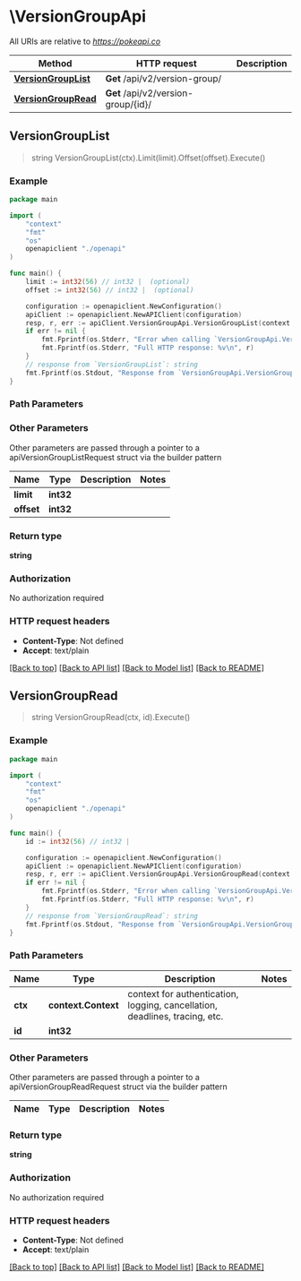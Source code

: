 # \VersionGroupApi

All URIs are relative to *https://pokeapi.co*

Method | HTTP request | Description
------------- | ------------- | -------------
[**VersionGroupList**](VersionGroupApi.md#VersionGroupList) | **Get** /api/v2/version-group/ | 
[**VersionGroupRead**](VersionGroupApi.md#VersionGroupRead) | **Get** /api/v2/version-group/{id}/ | 



## VersionGroupList

> string VersionGroupList(ctx).Limit(limit).Offset(offset).Execute()



### Example

```go
package main

import (
    "context"
    "fmt"
    "os"
    openapiclient "./openapi"
)

func main() {
    limit := int32(56) // int32 |  (optional)
    offset := int32(56) // int32 |  (optional)

    configuration := openapiclient.NewConfiguration()
    apiClient := openapiclient.NewAPIClient(configuration)
    resp, r, err := apiClient.VersionGroupApi.VersionGroupList(context.Background()).Limit(limit).Offset(offset).Execute()
    if err != nil {
        fmt.Fprintf(os.Stderr, "Error when calling `VersionGroupApi.VersionGroupList``: %v\n", err)
        fmt.Fprintf(os.Stderr, "Full HTTP response: %v\n", r)
    }
    // response from `VersionGroupList`: string
    fmt.Fprintf(os.Stdout, "Response from `VersionGroupApi.VersionGroupList`: %v\n", resp)
}
```

### Path Parameters



### Other Parameters

Other parameters are passed through a pointer to a apiVersionGroupListRequest struct via the builder pattern


Name | Type | Description  | Notes
------------- | ------------- | ------------- | -------------
 **limit** | **int32** |  | 
 **offset** | **int32** |  | 

### Return type

**string**

### Authorization

No authorization required

### HTTP request headers

- **Content-Type**: Not defined
- **Accept**: text/plain

[[Back to top]](#) [[Back to API list]](../README.md#documentation-for-api-endpoints)
[[Back to Model list]](../README.md#documentation-for-models)
[[Back to README]](../README.md)


## VersionGroupRead

> string VersionGroupRead(ctx, id).Execute()



### Example

```go
package main

import (
    "context"
    "fmt"
    "os"
    openapiclient "./openapi"
)

func main() {
    id := int32(56) // int32 | 

    configuration := openapiclient.NewConfiguration()
    apiClient := openapiclient.NewAPIClient(configuration)
    resp, r, err := apiClient.VersionGroupApi.VersionGroupRead(context.Background(), id).Execute()
    if err != nil {
        fmt.Fprintf(os.Stderr, "Error when calling `VersionGroupApi.VersionGroupRead``: %v\n", err)
        fmt.Fprintf(os.Stderr, "Full HTTP response: %v\n", r)
    }
    // response from `VersionGroupRead`: string
    fmt.Fprintf(os.Stdout, "Response from `VersionGroupApi.VersionGroupRead`: %v\n", resp)
}
```

### Path Parameters


Name | Type | Description  | Notes
------------- | ------------- | ------------- | -------------
**ctx** | **context.Context** | context for authentication, logging, cancellation, deadlines, tracing, etc.
**id** | **int32** |  | 

### Other Parameters

Other parameters are passed through a pointer to a apiVersionGroupReadRequest struct via the builder pattern


Name | Type | Description  | Notes
------------- | ------------- | ------------- | -------------


### Return type

**string**

### Authorization

No authorization required

### HTTP request headers

- **Content-Type**: Not defined
- **Accept**: text/plain

[[Back to top]](#) [[Back to API list]](../README.md#documentation-for-api-endpoints)
[[Back to Model list]](../README.md#documentation-for-models)
[[Back to README]](../README.md)

